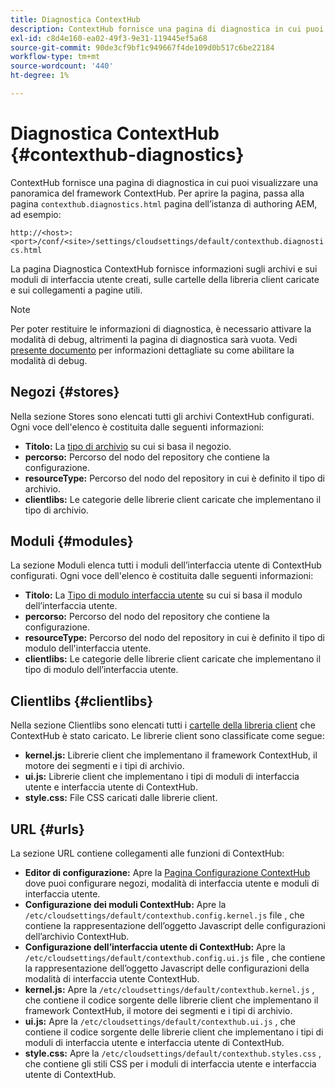 ```yaml
---
title: Diagnostica ContextHub
description: ContextHub fornisce una pagina di diagnostica in cui puoi visualizzare una panoramica del framework ContextHub
exl-id: c8d4e160-ea02-49f3-9e31-119445ef5a68
source-git-commit: 90de3cf9bf1c949667f4de109d0b517c6be22184
workflow-type: tm+mt
source-wordcount: '440'
ht-degree: 1%

---
```


# Diagnostica ContextHub {#contexthub-diagnostics}

ContextHub fornisce una pagina di diagnostica in cui puoi visualizzare una panoramica del framework ContextHub. Per aprire la pagina, passa alla pagina `contexthub.diagnostics.html` pagina dell’istanza di authoring AEM, ad esempio:

`http://<host>:<port>/conf/<site>/settings/cloudsettings/default/contexthub.diagnostics.html`

La pagina Diagnostica ContextHub fornisce informazioni sugli archivi e sui moduli di interfaccia utente creati, sulle cartelle della libreria client caricate e sui collegamenti a pagine utili.

>[!NOTE]
>
>Per poter restituire le informazioni di diagnostica, è necessario attivare la modalità di debug, altrimenti la pagina di diagnostica sarà vuota. Vedi [presente documento](configuring-contexthub.md#debugging-contexthub) per informazioni dettagliate su come abilitare la modalità di debug.

## Negozi {#stores}

Nella sezione Stores sono elencati tutti gli archivi ContextHub configurati. Ogni voce dell&#39;elenco è costituita dalle seguenti informazioni:

* **Titolo:** La [tipo di archivio](sample-stores.md) su cui si basa il negozio.
* **percorso:** Percorso del nodo del repository che contiene la configurazione.
* **resourceType:** Percorso del nodo del repository in cui è definito il tipo di archivio.
* **clientlibs:** Le categorie delle librerie client caricate che implementano il tipo di archivio.

## Moduli {#modules}

La sezione Moduli elenca tutti i moduli dell’interfaccia utente di ContextHub configurati. Ogni voce dell&#39;elenco è costituita dalle seguenti informazioni:

* **Titolo:** La [Tipo di modulo interfaccia utente](sample-modules.md) su cui si basa il modulo dell’interfaccia utente.
* **percorso:** Percorso del nodo del repository che contiene la configurazione.
* **resourceType:** Percorso del nodo del repository in cui è definito il tipo di modulo dell&#39;interfaccia utente.
* **clientlibs:** Le categorie delle librerie client caricate che implementano il tipo di modulo dell’interfaccia utente.

## Clientlibs {#clientlibs}

Nella sezione Clientlibs sono elencati tutti i [cartelle della libreria client](/help/implementing/developing/introduction/clientlibs.md) che ContextHub è stato caricato. Le librerie client sono classificate come segue:

* **kernel.js:** Librerie client che implementano il framework ContextHub, il motore dei segmenti e i tipi di archivio.
* **ui.js:** Librerie client che implementano i tipi di moduli di interfaccia utente e interfaccia utente di ContextHub.
* **style.css:** File CSS caricati dalle librerie client.

## URL {#urls}

La sezione URL contiene collegamenti alle funzioni di ContextHub:

* **Editor di configurazione:** Apre la [Pagina Configurazione ContextHub](configuring-contexthub.md) dove puoi configurare negozi, modalità di interfaccia utente e moduli di interfaccia utente.
* **Configurazione dei moduli ContextHub:** Apre la `/etc/cloudsettings/default/contexthub.config.kernel.js` file , che contiene la rappresentazione dell’oggetto Javascript delle configurazioni dell’archivio ContextHub.
* **Configurazione dell’interfaccia utente di ContextHub:** Apre la `/etc/cloudsettings/default/contexthub.config.ui.js` file , che contiene la rappresentazione dell’oggetto Javascript delle configurazioni della modalità di interfaccia utente ContextHub.
* **kernel.js:** Apre la `/etc/cloudsettings/default/contexthub.kernel.js` , che contiene il codice sorgente delle librerie client che implementano il framework ContextHub, il motore dei segmenti e i tipi di archivio.
* **ui.js:** Apre la `/etc/cloudsettings/default/contexthub.ui.js` , che contiene il codice sorgente delle librerie client che implementano i tipi di moduli di interfaccia utente e interfaccia utente di ContextHub.
* **style.css:** Apre la `/etc/cloudsettings/default/contexthub.styles.css` , che contiene gli stili CSS per i moduli di interfaccia utente e interfaccia utente di ContextHub.
